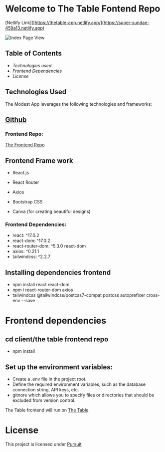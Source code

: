 # Welcome to The Table Fontend Repo 

[Netlify Link]([https://thetable-app.netlify.app/](https://super-sundae-459a13.netlify.app)

![Index Page View](./src/images/IndexScreenshot.png)
## Table of Contents
- _Technologies used_
- _Frontend Dependencies_
- _License_

##  Technologies Used
The Modest App leverages the following technologies and frameworks:

## [Github](https://github.com/)
### Frontend Repo:
[The Frontend Repo](https://github.com/pursuit-florence/Modesty-frontend.git)

## Frontend Frame work
- React.js
- React Router
- Axios


- Bootstrap CSS
- Canva (for creating beautiful designs)


### Frontend Dependencies: 
- react: ^17.0.2
- react-dom: ^17.0.2
- react-router-dom: ^5.3.0
react-dom
- axios: ^0.21.1
- tailwindcss: ^2.2.7



## Installing dependencies frontend
 - npm install react react-dom 
 - npm i react-router-dom axios  
 - tailwindcss @tailwindcss/postcss7-compat postcss autoprefixer cross-env --save

# Frontend dependencies 
 ## cd client/the table frontend repo  
 - npm install

 ## Set up the environment variables:

- Create a .env file in the project root.
- Define the required environment variables, such as the database connection string, API keys, etc.
- gitnore which allows you to specify files or directories that should be excluded from version control. 

The Table frontend will run on [The Table](http://localhost:3300)

# License
This project is licensed under [Pursuit](https://www.pursuit.org/)
